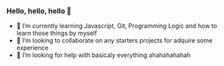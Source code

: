 ### Hello, hello, hello 👋



- 🌱 I’m currently learning Javascript, Git, Programming Logic and how to learn those things by myself
- 👯 I’m looking to collaborate on any starters projects for adquire some experience
- 🤔 I’m looking for help with basicaly everything ahahahahahah
